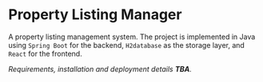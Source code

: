 # Property Listing Manager

A property listing management system. The project is implemented in 
Java using `Spring Boot` for the backend, `H2database` as the storage 
layer, and `React` for the frontend.

*Requirements, installation and deployment details **TBA**.*